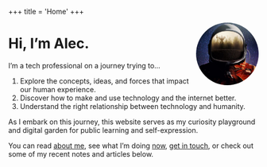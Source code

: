+++
title = 'Home'
+++

[<img src="/images/avatar.jpg" style="max-width:25%;float:right;border-radius:50%;" alt="Astronaut" />](https://unsplash.com/photos/mz1iNzdA9ts)

# Hi, I’m Alec.

I’m a tech professional on a journey trying to...

1. Explore the concepts, ideas, and forces that impact our human experience.
1. Discover how to make and use technology and the internet better.
1. Understand the right relationship between technology and humanity.

As I embark on this journey, this website serves as my curiosity playground and digital garden for public learning and self-expression.

You can read [about me](/about), see what I’m doing [now](/now), [get in touch](/contact), or check out some of my recent notes and articles below.
